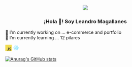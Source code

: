 <p align="center"  width="400">
   <img align:"center" width="300"  src="https://user-images.githubusercontent.com/86386723/201491954-d03af10c-93cb-4978-a12d-14bd5fbf6383.png" />
   <h3 align="center">¡Hola 👋! Soy Leandro Magallanes </h3>
</p>

🔭 I’m currently working on ... e-commerce and portfolio
<br/>
🌱 I’m currently learning ... 12 pilares
 
<code><img height="20" alt="javascript" src="https://raw.githubusercontent.com/github/explore/80688e429a7d4ef2fca1e82350fe8e3517d3494d/topics/javascript/javascript.png"></code>
<code><img height="20" alt="react" src="https://raw.githubusercontent.com/github/explore/80688e429a7d4ef2fca1e82350fe8e3517d3494d/topics/react/react.png"></code>


[![Anurag's GitHub stats](https://github-readme-stats.vercel.app/api?username=leanelshark&show_icons=true&&bg_color=DEG,090979,020024,090979&title_color=f1f1f1&text_color=f1f1f1)](https://github.com/leanelshark/github-readme-stats)
